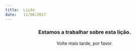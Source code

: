 ```yaml
---
title:  Lição
date:   11/06/2017
---
```


### <center>Estamos a trabalhar sobre esta lição.</center>
<center>Volte mais tarde, por favor.</center>